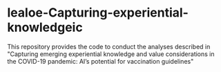 # lealoe-Capturing-experiential-knowledgeic
This repository provides the code to conduct the analyses described in "Capturing emerging experiential knowledge and value considerations in the COVID-19 pandemic: AI’s potential for vaccination guidelines"

